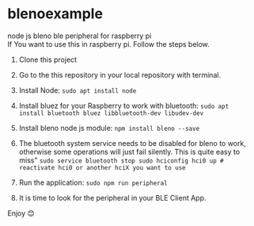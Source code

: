 # blenoexample
node js bleno ble peripheral for raspberry pi
<br>
If You want to use this in raspberry pi. Follow the steps below.
1. Clone this project
2. Go to the this repository in your local repository with terminal.
3. Install Node:
    `sudo apt install node`
4. Install bluez for your Raspberry to work with bluetooth: 
    `sudo apt install bluetooth bluez libbluetooth-dev libudev-dev`
5. Install bleno node js module: 
    `npm install bleno --save`
6. The bluetooth system service needs to be disabled for bleno to work, otherwise some operations will just fail silently. This is quite easy to miss" 
    `sudo service bluetooth stop
     sudo hciconfig hci0 up # reactivate hci0 or another hciX you want to use`
7. Run the application: 
    `sudo npm run peripheral`

8. It is time to look for the peripheral in your BLE Client App. 

Enjoy 😊
